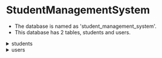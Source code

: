 # StudentManagementSystem

* The database is named as 'student_management_system'.
* This database has 2 tables, students and users.

<details>
    <summary>students</summary>
    <p>id | firstname | lastname | mail | gender | dob | teacher_id</p>
</details>
<details>
    <summary>users</summary>
    <p>id | username | password | occupation</p>
</details>


